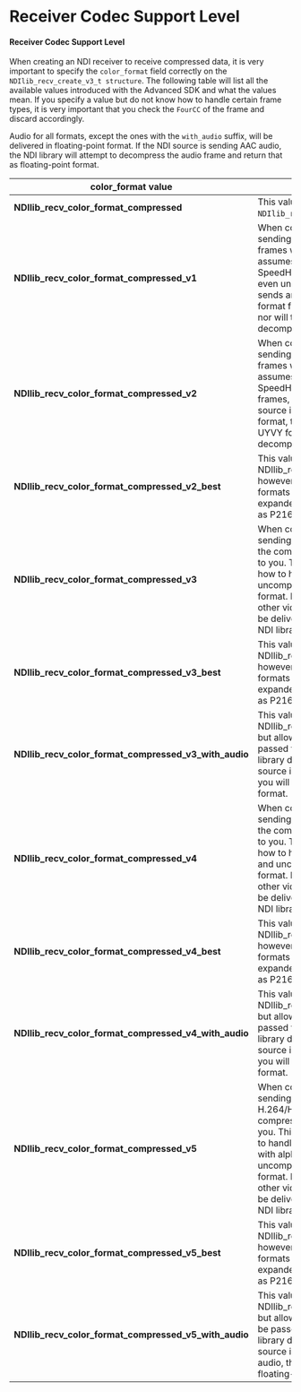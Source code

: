 # Receiver Codec Support Level

#### Receiver Codec Support Level

When creating an NDI receiver to receive compressed data, it is very important to specify the `color_format` field correctly on the `NDIlib_recv_create_v3_t structure`. The following table will list all the available values introduced with the Advanced SDK and what the values mean. If you specify a value but do not know how to handle certain frame types, it is very important that you check the `FourCC` of the frame and discard accordingly.

Audio for all formats, except the ones with the `with_audio` suffix, will be delivered in floating-point format. If the NDI source is sending AAC audio, the NDI library will attempt to decompress the audio frame and return that as floating-point format.

| color\_format value                                          | Description                                                                                                                                                                                                                                                                                                                                                                                                                                                         |
| ------------------------------------------------------------ | ------------------------------------------------------------------------------------------------------------------------------------------------------------------------------------------------------------------------------------------------------------------------------------------------------------------------------------------------------------------------------------------------------------------------------------------------------------------- |
| **NDIlib\_recv\_color\_format\_compressed**                  | This value has the same meaning as `NDIlib_recv_color_format_compressed_v1`.                                                                                                                                                                                                                                                                                                                                                                                        |
| **NDIlib\_recv\_color\_format\_compressed\_v1**              | When connected to an NDI source that is sending SpeedHQ video, the compressed frames will be delivered to you. This mode assumes you only know how to handle SpeedHQ frames and no other format, not even uncompressed.  If the NDI source sends any other video compression format frames will not be delivered to you, nor will there be an attempt to decompress the frames in the NDI library.                                                                  |
| **NDIlib\_recv\_color\_format\_compressed\_v2**              | When connected to an NDI source that is sending SpeedHQ video, the compressed frames will be delivered to you.  This mode assumes you only know how to handle SpeedHQ frames and uncompressed frames, but no other format.  If the NDI source is sending any other compression format, the frames will be delivered in UYVY format if the NDI library could decompress it.                                                                                          |
| **NDIlib\_recv\_color\_format\_compressed\_v2\_best**        | This value has the same meaning as NDIlib\_recv\_color\_format\_compressed\_v2, however, the list of uncompressed formats that can be delivered has been expanded to include 16-bit formats such as P216.                                                                                                                                                                                                                                                           |
| **NDIlib\_recv\_color\_format\_compressed\_v3**              | When connected to an NDI source that is sending SpeedHQ video or H.264 video, the compressed frames will be delivered to you. This mode assumes you know how to handle SpeedHQ, H.264, and uncompressed frames, but no other format. If the NDI source is sending any other video compression format, they will be delivered to you in UYVY format if the NDI library can decompress it.                                                                            |
| **NDIlib\_recv\_color\_format\_compressed\_v3\_best**        | This value has the same meaning as NDIlib\_recv\_color\_format\_compressed\_v3, however, the list of uncompressed formats that can be delivered has been expanded to include 16-bit formats such as P216.                                                                                                                                                                                                                                                           |
| **NDIlib\_recv\_color\_format\_compressed\_v3\_with\_audio** | This value has the same meaning as NDIlib\_recv\_color\_format\_compressed\_v3 but allows AAC audio frames to be passed to your layer without the NDI library decompressing them.  If the NDI source is not sending AAC audio, then you will receive audio in floating-point format.                                                                                                                                                                                |
| **NDIlib\_recv\_color\_format\_compressed\_v4**              | When connected to an NDI source that is sending SpeedHQ, H.264 or H.265 video, the compressed frames will be delivered to you.   This mode assumes you know how to handle SpeedHQ, H.264, H.265, and uncompressed frames, but no other format.  If the NDI source is sending any other video compression format, they will be delivered to you in UYVY format if the NDI library can decompress it.                                                                 |
| **NDIlib\_recv\_color\_format\_compressed\_v4\_best**        | This value has the same meaning as NDIlib\_recv\_color\_format\_compressed\_v4, however, the list of uncompressed formats that can be delivered has been expanded to include 16-bit formats such as P216.                                                                                                                                                                                                                                                           |
| **NDIlib\_recv\_color\_format\_compressed\_v4\_with\_audio** | This value has the same meaning as NDIlib\_recv\_color\_format\_compressed\_v4 but allows AAC audio frames to be passed to your layer without the NDI library decompressing them.  If the NDI source is not sending AAC audio, then you will receive audio in floating-point format.                                                                                                                                                                                |
| **NDIlib\_recv\_color\_format\_compressed\_v5**              | When connected to an NDI source that is sending SpeedHQ, H.264/H.265 video or H.264/H.265 video with alpha, the compressed frames will be delivered to you.   This mode assumes you know how to handle SpeedHQ, H.264, H.265, H.264 with alpha, H.265 with alpha and uncompressed frames, but no other format.  If the NDI source is sending any other video compression format, they will be delivered to you in UYVY format if the NDI library can decompress it. |
| **NDIlib\_recv\_color\_format\_compressed\_v5\_best**        | This value has the same meaning as NDIlib\_recv\_color\_format\_compressed\_v5, however, the list of uncompressed formats that can be delivered has been expanded to include 16-bit formats such as P216.                                                                                                                                                                                                                                                           |
| **NDIlib\_recv\_color\_format\_compressed\_v5\_with\_audio** | This value has the same meaning as NDIlib\_recv\_color\_format\_compressed\_v5 but allows AAC or OPUS audio frames to be passed to your layer without the NDI library decompressing them.  If the NDI source is not sending AAC or OPUS audio, then you will receive audio in floating-point format.                                                                                                                                                                |

